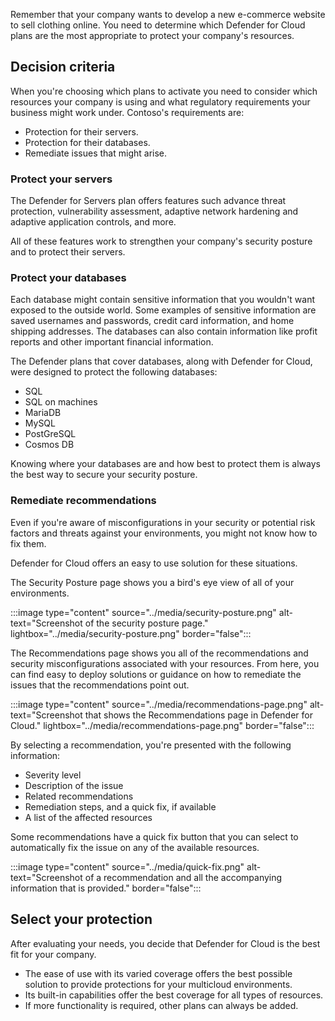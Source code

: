 Remember that your company wants to develop a new e-commerce website to sell clothing online. You need to determine which Defender for Cloud plans are the most appropriate to protect your company's resources.

## Decision criteria

When you're choosing which plans to activate you need to consider which resources your company is using and what regulatory requirements your business might work under. Contoso's requirements are:

- Protection for their servers.
- Protection for their databases.
- Remediate issues that might arise.

### Protect your servers

The Defender for Servers plan offers features such advance threat protection, vulnerability assessment, adaptive network hardening and adaptive application controls, and more.

All of these features work to strengthen your company's security posture and to protect their servers.

### Protect your databases

Each database might contain sensitive information that you wouldn't want exposed to the outside world. Some examples of sensitive information are saved usernames and passwords, credit card information, and home shipping addresses. The databases can also contain information like profit reports and other important financial information.

The Defender plans that cover databases, along with Defender for Cloud, were designed to protect the following databases:

- SQL
- SQL on machines
- MariaDB
- MySQL
- PostGreSQL
- Cosmos DB

Knowing where your databases are and how best to protect them is always the best way to secure your security posture.

### Remediate recommendations

Even if you're aware of misconfigurations in your security or potential risk factors and threats against your environments, you might not know how to fix them.

Defender for Cloud offers an easy to use solution for these situations.

The Security Posture page shows you a bird's eye view of all of your environments.

:::image type="content" source="../media/security-posture.png" alt-text="Screenshot of the security posture page." lightbox="../media/security-posture.png" border="false":::

The Recommendations page shows you all of the recommendations and security misconfigurations associated with your resources. From here, you can find easy to deploy solutions or guidance on how to remediate the issues that the recommendations point out.

:::image type="content" source="../media/recommendations-page.png" alt-text="Screenshot that shows the Recommendations page in Defender for Cloud." lightbox="../media/recommendations-page.png" border="false":::

By selecting a recommendation, you're presented with the following information:

- Severity level
- Description of the issue
- Related recommendations
- Remediation steps, and a quick fix, if available
- A list of the affected resources

Some recommendations have a quick fix button that you can select to automatically fix the issue on any of the available resources.

:::image type="content" source="../media/quick-fix.png" alt-text="Screenshot of a recommendation and all the accompanying information that is provided." border="false":::

## Select your protection

After evaluating your needs, you decide that Defender for Cloud is the best fit for your company.

- The ease of use with its varied coverage offers the best possible solution to provide protections for your multicloud environments.
- Its built-in capabilities offer the best coverage for all types of resources.
- If more functionality is required, other plans can always be added.
